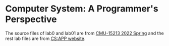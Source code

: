 # Computer System: A Programmer's Perspective

The source files of lab0 and lab01 are from [CMU-15213 2022 Spring](https://www.cs.cmu.edu/afs/cs/academic/class/15213-s22/www/schedule.html) and the rest lab files are from [CS:APP website](http://csapp.cs.cmu.edu/3e/labs.html).
